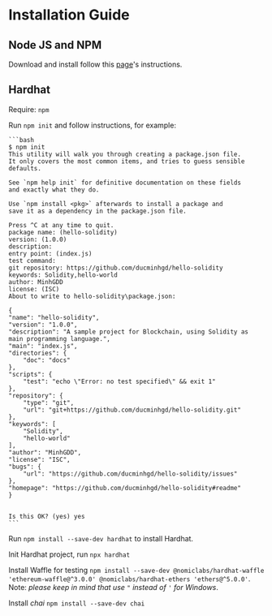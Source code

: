 # Installation Guide

## Node JS and NPM

Download and install follow this [page](https://nodejs.org/en/download/)'s instructions.

## Hardhat

Require: `npm`

Run `npm init` and follow instructions, for example:

    ```bash
    $ npm init
    This utility will walk you through creating a package.json file.
    It only covers the most common items, and tries to guess sensible defaults.

    See `npm help init` for definitive documentation on these fields
    and exactly what they do.

    Use `npm install <pkg>` afterwards to install a package and
    save it as a dependency in the package.json file.

    Press ^C at any time to quit.
    package name: (hello-solidity)
    version: (1.0.0)
    description:
    entry point: (index.js)
    test command:
    git repository: https://github.com/ducminhgd/hello-solidity
    keywords: Solidity,hello-world
    author: MinhGDD
    license: (ISC)
    About to write to hello-solidity\package.json:

    {
    "name": "hello-solidity",
    "version": "1.0.0",
    "description": "A sample project for Blockchain, using Solidity as main programming language.",
    "main": "index.js",
    "directories": {
        "doc": "docs"
    },
    "scripts": {
        "test": "echo \"Error: no test specified\" && exit 1"
    },
    "repository": {
        "type": "git",
        "url": "git+https://github.com/ducminhgd/hello-solidity.git"
    },
    "keywords": [
        "Solidity",
        "hello-world"
    ],
    "author": "MinhGDD",
    "license": "ISC",
    "bugs": {
        "url": "https://github.com/ducminhgd/hello-solidity/issues"
    },
    "homepage": "https://github.com/ducminhgd/hello-solidity#readme"
    }


    Is this OK? (yes) yes
    ```

Run `npm install --save-dev hardhat` to install Hardhat.

Init Hardhat project, run `npx hardhat`

Install Waffle for testing `npm install --save-dev @nomiclabs/hardhat-waffle 'ethereum-waffle@^3.0.0' @nomiclabs/hardhat-ethers 'ethers@^5.0.0'`. Note: *please keep in mind that use `"` instead of `'` for Windows*.

Install *chai* `npm install --save-dev chai`